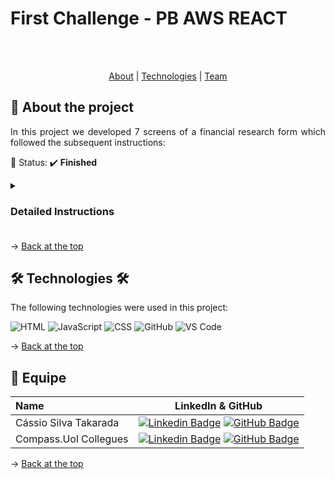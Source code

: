 # First Challenge - PB AWS REACT
<br id="topo">


<!--<div align="center" style="display: inline-block"><br>
  <img align="center" alt="Cassio-pic" height="300" style="border-radius:50px;" src="https://cdn.discordapp.com/attachments/1032349476133810238/1037872082031214602/Pokemon.png">
</div> -->


<br>

<p align="center">
    <a href="#sobre">About</a>  |     
    <a href="#tecnologias">Technologies</a>  |  
    <a href="#equipe">Team</a>
</p>

<span id="sobre">

## :bookmark_tabs: About the project

<p align="justify">In this project we developed 7 screens of a financial research form which followed the subsequent instructions:</p>

:pushpin: Status: :heavy_check_mark: **Finished**

<details>
  <summary><h3>Detailed Instructions<h3></summary>
  
🛠 **Workflow:**

The project should be delivered through a private repository on GitHub and shared with the following Instructors and Scrums:

- Instructors:

<a href="https://github.com/FernandesAngel">Angel Fernandes</a>

<a href="https://github.com/carnavallibruno">Bruno Carnavalli</a>

<a href="https://github.com/r-amaral">Ruan Oliveira</a>

- Scrums:

<a href="https://github.com/guilhermepaiva-tlf">Guilherme Moreira de Paiva</a>

<a href="">Fabiane Maciel</a> <br>

And it should have:
- Small commits;
- Detailed commits;
- Coherent commits;
- README.

🔑 Required
<ul>
 <li>HTML, CSS and JavaScript</li>
 <li>Pixel Perfect Layout according to Figma Project</li>
 <li>Responsive Layout</li>
</ul>

🔑 Must have functionalities
<ul>
  <li>1º Screen → Let's go button</li>
  <li>2º Screen → Back to Home and Fill out the Form button</li>
  <li>3º Screen → Select input, Radio input and Back, Next and Skip button (Next able only if there is an option selected)</li>
  <li>4º Screen → Select input, Checkbox input and Back, Next and Skip button (Next able only if there is an option selected)</li>
  <li>5º Screen → TextArea and Back, Next and Skip button</li>
  <li>6º Screen → Information inputs required and Back and Submit button (Submit able only if the three information are filled)</li>
</ul>

🔑 Extra functionalities
<ul>
  <li>Input validation through JS</li>
  <li>Local data base</li>
  <li>Countdown characters on TextArea</li>
  <li>TypeScript</li>
  <li>Extra screen showing that the form was successfully completed</li>
</ul>

</details>

→ [Back at the top](#topo)

<span id="tecnologias">

## 🛠️ Technologies 🛠️ 

The following technologies were used in this project:
    
<img src="https://img.shields.io/badge/HTML5-20232A?style=for-the-badge&logo=html5&logoColor=E34F26" alt="HTML" />
<img src="https://img.shields.io/badge/JavaScript-20232A?style=for-the-badge&logo=html5&logoColor=E34F26" alt="JavaScript" />
<img src="https://img.shields.io/badge/CSS3-20232A?style=for-the-badge&logo=css3&logoColor=1572B6" alt="CSS" />
<img src="https://img.shields.io/badge/GitHub-20232A?style=for-the-badge&logo=github&logoColor=white" alt="GitHub" />
<img src="https://img.shields.io/badge/VS_Code-20232A?style=for-the-badge&logo=visual%20studio%20code&logoColor=0078D4" alt="VS Code" />

→ [Back at the top](#topo)

<span id="equipe">

## :busts_in_silhouette: Equipe
    
| Name                    | LinkedIn & GitHub |
| :-----------------------| :---------------------------------------------------------------------------------------------------------------------------------------------------------------------------------------------------------------------------------------------------------------------------: | 
| Cássio Silva Takarada | [![Linkedin Badge](https://img.shields.io/badge/Linkedin-blue?style=flat-square&logo=Linkedin&logoColor=white)](https://www.linkedin.com/in/cassiosilvatakarada7/) [![GitHub Badge](https://img.shields.io/badge/GitHub-111217?style=flat-square&logo=github&logoColor=white)](https://github.com/cassiotakarada) |
| Compass.Uol Collegues | [![Linkedin Badge](https://img.shields.io/badge/Linkedin-blue?style=flat-square&logo=Linkedin&logoColor=white)](https://compasso-my.sharepoint.com/:x:/r/personal/cassio_takarada_pb_compasso_com_br/Documents/Networking%20-%20LinkedIn%20%26%20Github.xlsx?d=w21292a67410c4579b558ac16c72d05d0&csf=1&web=1&e=Kq7ZGV) [![GitHub Badge](https://img.shields.io/badge/GitHub-111217?style=flat-square&logo=github&logoColor=white)](https://compasso-my.sharepoint.com/:x:/r/personal/cassio_takarada_pb_compasso_com_br/Documents/Networking%20-%20LinkedIn%20%26%20Github.xlsx?d=w21292a67410c4579b558ac16c72d05d0&csf=1&web=1&e=Kq7ZGV) |


→ [Back at the top](#topo)
